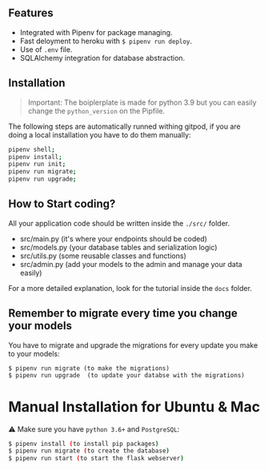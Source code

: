 ## Features
- Integrated with Pipenv for package managing.
- Fast deloyment to heroku with `$ pipenv run deploy`.
- Use of `.env` file.
- SQLAlchemy integration for database abstraction.

## Installation

> Important: The boiplerplate is made for python 3.9 but you can easily change the `python_version` on the Pipfile.

The following steps are automatically runned withing gitpod, if you are doing a local installation you have to do them manually:

```sh
pipenv shell;
pipenv install;
pipenv run init;
pipenv run migrate;
pipenv run upgrade;
```

## How to Start coding?

All your application code should be written inside the `./src/` folder.

- src/main.py (it's where your endpoints should be coded)
- src/models.py (your database tables and serialization logic)
- src/utils.py (some reusable classes and functions)
- src/admin.py (add your models to the admin and manage your data easily)

For a more detailed explanation, look for the tutorial inside the `docs` folder.

## Remember to migrate every time you change your models

You have to migrate and upgrade the migrations for every update you make to your models:
```
$ pipenv run migrate (to make the migrations)
$ pipenv run upgrade  (to update your databse with the migrations)
```

# Manual Installation for Ubuntu & Mac

⚠️ Make sure you have `python 3.6+` and `PostgreSQL`:
```sh
$ pipenv install (to install pip packages)
$ pipenv run migrate (to create the database)
$ pipenv run start (to start the flask webserver)
```
